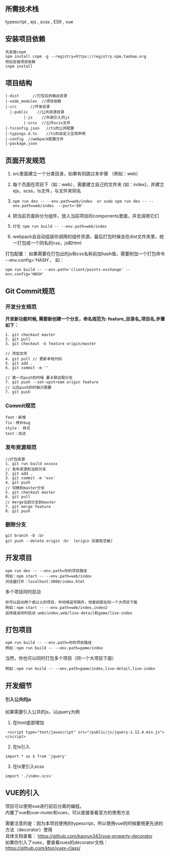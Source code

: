 ## 所需技术栈

typescript , ejs , scss , ES6 , vue

## 安装项目依赖

```
先安装cnpm 
npm install cnpm -g --registry=https://registry.npm.taobao.org
然后安装项目依赖
cnpm install 
```

## 项目结构

```
|-dist      //打包后的输出目录
|-node_modules  //项目依赖
|-src      //开发目录
  |-public    //公共资源目录
        |-js    //外部引入的js
        |-scss  //公共scss文件
|-tsconfig.json   //ts的公共配置
|-typings.d.ts    //ts的自定义全局声明
|-config  //webpack配置文件
|-package.json 

```
## 页面开发规范

1. src里面建立一个分类目录，如果有则跳过本步骤 （例如：web）

2. 每个页面在项目下（如：web），需要建立自己的文件夹 (如：index)，并建立ejs，scss，ts文件，与文件夹同名

3. ```
   npm run dev -- --env.path=web/index  or sudo npm run dev -- --env.path=web/index  --port='80'
   ```

4. 把当前页面拆分为组件，放入当前项目的components里面，并去调用它们

5. ```
   打包 npm run build -- --env.path=web/index
   ```

6. webpack会自动组装你调用的组件资源，最后打包时候会在dist文件夹里，统一打包成一个同名的css，js和html

打包配置：
如果需要在打包出的js和css名称前加hash值，需要附加一个打包命令 --env.config='HASH'， 如：
```
npm run build -- --env.path='client/points-exchange' --env.config='HASH'
```

## Git Commit规范
### 开发分支规范
**开发新功能时候, 需要新创建一个分支，命名规范为: feature_目录名_项目名,步骤如下：**
```
1. git checkout master
2. git pull
3. git checkout -b feature origin/master

// 添加文件
4. git pull // 更新本地代码
5. git add .
6. git commit -m ''

// 第一次push的时候 要关联远程分支
7. git push --set-upstream origin feature
// 以后push的时候只需要
7. git push
```

### Commit规范

```
feat：新增
fix：修补bug
style： 样式
test：测试
```

### 发布资源规范
```
//打包资源
1. git run build xxxxxx  
// 发布资源到当前分支
2. git add .
3. git commit -m 'xxx'
4. git push
// 切换到master分支
5. git checkout master
6. git pull
// merge当前分支到master
7. git merge feature
8. git push
```
### 删除分支
```
git branch -D :br
git push --delete origin :br  (origin 后面有空格)
```


## 开发项目
```
npm run dev -- --env.path=你的项目路径
例如：npm start -- --env.path=web/index
浏览器打开：localhost:3000/index.html
```

多个项目同时启动

```
你可以启动两个或以上的项目，中间用逗号隔开，但是前提在同一个大项目下面
例如：npm start -- --env.path=web/index,index2
这样就会同时启动 web/index,web/live-detail和game/live-index
```

## 打包项目

```
npm run build -- --env.path=你的项目路径
例如：npm run build -- --env.path=game/index
```

当然，你也可以同时打包多个项目（同一个大项目下面）

```
例如：npm run build -- --env.path=game/index,live-detail,live-index
```

## 开发细节
#### 引入公共的js
如果需要引入公共的js，以jquery为例
1. 在html底部增加

```
 <script type="text/javascript" src="/public/js/jquery-1.12.4.min.js"></script>
```
2. 在ts引入
```
import * as $ from 'jquery'
```
3. 在ts里引入scss
```
import './index.scss'
```



## VUE的引入
项目可以使用vue进行前后分离的编程。  
内置了vue和vue-router和vuex，可以直接查看官方的使用方法  


需要注意的是：因为本项目使用的typescript，所以使用vue的时候要用更先进的方法（decorator）使用  
具体文档查看： https://github.com/kaorun343/vue-property-decorator  
如果你引入了vuex，要查看vuex的decorator文档：https://github.com/ktsn/vuex-class/
  
